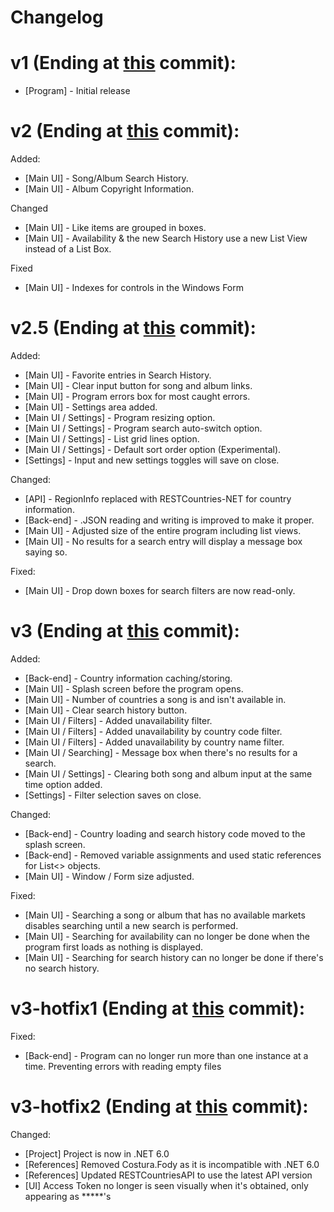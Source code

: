 # Changelog

# v1 (Ending at [this](https://github.com/CasualHonest/SpotifySongAvailabilityChecker/commit/68be80e90d23cccdda9e4114e1b29068236a73ea) commit):
- [Program] - Initial release

# v2 (Ending at [this](https://github.com/CasualHonest/SpotifySongAvailabilityChecker/commit/14a6e73dcfdf44b346047948bafd15298b21cc06) commit):
Added:
- [Main UI] - Song/Album Search History.
- [Main UI] - Album Copyright Information.

Changed
- [Main UI] - Like items are grouped in boxes.
- [Main UI] - Availability & the new Search History use a new List View instead of a List Box.

Fixed
- [Main UI] - Indexes for controls in the Windows Form

# v2.5 (Ending at [this](https://github.com/CasualHonest/SpotifySongAvailabilityChecker/commit/9108c52d33442b4ce64d08ec9e1af17c30fa079a) commit):
Added:
- [Main UI] - Favorite entries in Search History.
- [Main UI] - Clear input button for song and album links.
- [Main UI] - Program errors box for most caught errors.
- [Main UI] - Settings area added.
- [Main UI / Settings] - Program resizing option.
- [Main UI / Settings] - Program search auto-switch option.
- [Main UI / Settings] - List grid lines option.
- [Main UI / Settings] - Default sort order option (Experimental).
- [Settings] - Input and new settings toggles will save on close.

Changed:
- [API] - RegionInfo replaced with RESTCountries-NET for country information.
- [Back-end] - .JSON reading and writing is improved to make it proper.
- [Main UI] - Adjusted size of the entire program including list views.
- [Main UI] - No results for a search entry will display a message box saying so.

Fixed:
- [Main UI] - Drop down boxes for search filters are now read-only.

# v3 (Ending at [this](https://github.com/CasualHonest/SpotifySongAvailabilityChecker/commit/fc6cd02dce9638b6d800cc234485a7c709588dee) commit):
Added:
- [Back-end] - Country information caching/storing.
- [Main UI] - Splash screen before the program opens.
- [Main UI] - Number of countries a song is and isn't available in.
- [Main UI] - Clear search history button.
- [Main UI / Filters] - Added unavailability filter.
- [Main UI / Filters] - Added unavailability by country code filter.
- [Main UI / Filters] - Added unavailability by country name filter.
- [Main UI / Searching] - Message box when there's no results for a search.
- [Main UI / Settings] - Clearing both song and album input at the same time option added.
- [Settings] - Filter selection saves on close.

Changed:
- [Back-end] - Country loading and search history code moved to the splash screen.
- [Back-end] - Removed variable assignments and used static references for List<> objects.
- [Main UI] - Window / Form size adjusted.

Fixed:
- [Main UI] - Searching a song or album that has no available markets disables searching until a new search is performed.
- [Main UI] - Searching for availability can no longer be done when the program first loads as nothing is displayed.
- [Main UI] - Searching for search history can no longer be done if there's no search history.

# v3-hotfix1 (Ending at [this](https://github.com/CasualHonest/SpotifySongAvailabilityChecker/commit/2b08182b10746b6d3c67798f7dca6c50b65832fa) commit):
Fixed:
- [Back-end] - Program can no longer run more than one instance at a time. Preventing errors with reading empty files

# v3-hotfix2 (Ending at [this](https://github.com/MeiOwnReality/SpotifySongAvailabilityChecker/commit/917199707009e3666ed33da60a7b28d59726f803) commit):
Changed:
- [Project] Project is now in .NET 6.0
- [References] Removed Costura.Fody as it is incompatible with .NET 6.0
- [References] Updated RESTCountriesAPI to use the latest API version
- [UI] Access Token no longer is seen visually when it's obtained, only appearing as *****'s

